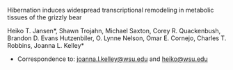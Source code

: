 Hibernation induces widespread transcriptional remodeling in metabolic tissues of the grizzly bear 

Heiko T. Jansen*, Shawn Trojahn, Michael Saxton, Corey R. Quackenbush, Brandon D. Evans Hutzenbiler, O. Lynne Nelson, Omar E. Cornejo, Charles T. Robbins, Joanna L. Kelley*
* Correspondence to: joanna.l.kelley@wsu.edu and heiko@wsu.edu
